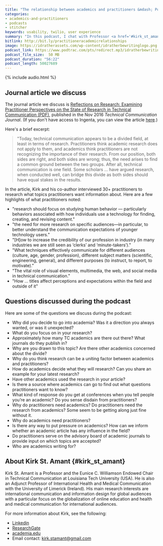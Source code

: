 ```yaml
---
title: "The relationship between academics and practitioners &mdash; Podcast with Kirk St. Amant"
categories:
- academics-and-practitioners
- podcasts
- stitcher
keywords: usability, twilio, user experience
summary: "In this podcast, I chat with Professor <a href='#kirk_st_amant'>Kirk St. Amant</a> about the relationship between practitioners and academics. Kirk recently co-authored an article about research as a unifying focus to bring academics and practitioners together. Using this article as the basis for discussion, we dive into origins of the divide, why both practitioners and academics of the same field need each other, potential solutions, and more."
bitlink: http://bit.ly/practitioneracademicrelationships
image: https://idratherassets.com/wp-content/idratherbewritinglogo.png
podcast_link: https://www.podtrac.com/pts/redirect.mp3/idratherbewritingmedia.com/podcasts/researchkirkstamantpodcast.mp3
podcast_file_size:  50 MB
podcast_duration: "56:22"
podcast_length: 50027689
---
```


{% include audio.html %}

## Journal article we discuss

The journal article we discuss is [Reflections on Research: Examining Practitioner Perspectives on the State of Research in Technical Communication (PDF)](http://www.ingentaconnect.com/search/article?option1=tka&value1=reflections+on+research&operator3=AND&option3=journalbooktitle&value3=technical+communication&freetype=unlimited&sortDescending=true&sortField=default&pageSize=10&index=1), published in the Nov 2016 *Technical Communication Journal*. (If you don't have access to Ingenta, you can view the article <a target="\_blank" href='https://idratherassets.com/academic_articles/reflections_on_research_kirk_st_amant.pdf'>here</a>.)

Here's a brief excerpt:

> "Today, technical communication appears to be a divided field, at least in terms of research. Practitioners
think academic research does not apply to them, and academics think practitioners are not recognizing the
importance of their research. From our position, both sides are right, and both sides are wrong; thus, the
need arises to find a common ground between the two groups. After all, technical communication is one field.
Some scholars ... have argued research, when conducted well, can bridge this divide as both sides should have equal stakes in the results.

In the article, Kirk and his co-author interviewed 30+ practitioners to research what topics practitioners want information about. Here are a few highlights of what practitioners noted:

* "research should focus on studying human behavior &mdash; particularly behaviors associated with how individuals use a technology for finding, creating, and revising content."
* "the need for more research on specific audiences—in particular, to better understand the communication expectations of younger technology users."
* "[H]ow to increase the credibility of our profession in industry (in many industries we are still
seen as ‘clerks’ and ‘minute-takers’)."
* "What techniques effectively communicate for different audiences (culture, age, gender, profession), different subject matters (scientific, engineering, general), and different purposes (to instruct, to report, to motivate)."
* "The vital role of visual elements, multimedia, the web, and social media in technical communication."
* "How ... titles affect perceptions and expectations within the field and outside of it"

## Questions discussed during the podcast

Here are some of the questions we discuss during the podcast:

* Why did you decide to go into academia? Was it a direction you always wanted, or was it unexpected?
* What do you focus on in your research?
* Approximately how many TC academics are there out there? What journals do they publish in?
* Why are you drawn to this topic? Are there other academics concerned about the divide?
* Why do you think research can be a uniting factor between academics and practitioners?
* How do academics decide what they will research? Can you share an example for your latest research?
* Have other academics used the research in your article?
* Is there a source where academics can go to find out what questions practitioners want to know?
* What kind of response do you get at conferences when you tell people you’re an academic? Do you sense disdain from practitioners?
* Why do practitioners need academics? Do practitioners need the research from academics? Some seem to be getting along just fine without it.
* Why do academics need practitioners?
* Is there any way to put pressure on academics? How can we inform whether an academic article has any influence in the field?
* Do practitioners serve on the advisory board of academic journals to provide input on which topics are accepted?
* Who are academics writing for?

## About Kirk St. Amant {#kirk_st_amant}

Kirk St. Amant is a Professor and the Eunice C. Williamson Endowed Chair in Technical Communication at Louisiana Tech University (USA). He is also an Adjunct Professor of International Health and Medical Communication with the University of Limerick (Ireland). His main research interests are international communication and information design for global audiences with a particular focus on the globalization of online education and health and medical communication for international audiences.

For more information about Kirk, see the following:

* <a href='https://www.linkedin.com/in/kirk-st-amant-614a272/'>Linkedin</a>
* <a href='https://www.researchgate.net/profile/Kirk_Stamant'>ResearchGate</a>
* <a href='https://latech.academia.edu/KirkStAmant'>academia.edu</a>
* Email contact: kirk.stamant@gmail.com
